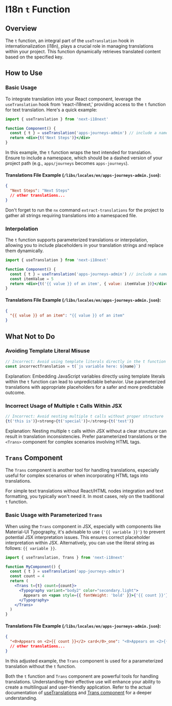 # I18n `t` Function

## Overview

The `t` function, an integral part of the `useTranslation` hook in internationalization (i18n), plays a crucial role in managing translations within your project. This function dynamically retrieves translated content based on the specified key.

## How to Use

### Basic Usage

To integrate translation into your React component, leverage the `useTranslation` hook from 'react-i18next,' providing access to the `t` function for text translation. Here's a quick example:

```jsx
import { useTranslation } from 'next-i18next'

function Component() {
  const { t } = useTranslation('apps-journeys-admin') // include a namespace
  return <div>{t('Next Steps')}</div>
}
```

In this example, the `t` function wraps the text intended for translation. Ensure to include a namespace, which should be a dashed version of your project path (e.g., `apps/journeys` becomes `apps-journeys`).

#### Translations File Example (`/libs/locales/en/apps-journeys-admin.json`):

```json
{
  "Next Steps": "Next Steps"
  // other translations...
}
```

Don't forget to run the `nx` command `extract-translations` for the project to gather all strings requiring translations into a namespaced file.

### Interpolation

The `t` function supports parameterized translations or interpolation, allowing you to include placeholders in your translation strings and replace them dynamically.

```jsx
import { useTranslation } from 'next-i18next'

function Component() {
  const { t } = useTranslation('apps-journeys-admin') // include a namespace
  const itemValue = 5
  return <div>{t('{{ value }} of an item', { value: itemValue })}</div>
}
```

#### Translations File Example (`/libs/locales/en/apps-journeys-admin.json`):

```json
{
  "{{ value }} of an item": "{{ value }} of an item"
}
```

## What Not to Do

### Avoiding Template Literal Misuse

```jsx
// Incorrect: Avoid using template literals directly in the t function
const incorrectTranslation = t(`js variable here: ${name}`)
```

Explanation: Embedding JavaScript variables directly using template literals within the `t` function can lead to unpredictable behavior. Use parameterized translations with appropriate placeholders for a safer and more predictable outcome.

### Incorrect Usage of Multiple `t` Calls Within JSX

```jsx
// Incorrect: Avoid nesting multiple t calls without proper structure
{t('this is')}<strong>{t('special')}</strong>{t('test')}
```

Explanation: Nesting multiple `t` calls within JSX without a clear structure can result in translation inconsistencies. Prefer parameterized translations or the `<Trans>` component for complex scenarios involving HTML tags.

## `Trans` Component

The `Trans` component is another tool for handling translations, especially useful for complex scenarios or when incorporating HTML tags into translations.

For simple text translations without React/HTML nodes integration and text formatting, you typically won't need it. In most cases, rely on the traditional `t` function.

### Basic Usage with Parameterized `Trans`

When using the `Trans` component in JSX, especially with components like Material-UI Typography, it's advisable to use `{'{{ variable }}'}` to prevent potential JSX interpretation issues. This ensures correct placeholder interpretation within JSX. Alternatively, you can use the literal string as follows: `{{ variable }}`.

```jsx
import { useTranslation, Trans } from 'next-i18next'

function MyComponent() {
  const { t } = useTranslation('app-journeys-admin')
  const count = 4
  return (
    <Trans t={t} count={count}>
      <Typography variant="body2" color="secondary.light">
        Appears on <span style={{ fontWeight: 'bold' }}>{'{{ count }}'}</span> card
      </Typography>
    </Trans>
  )
}
```

#### Translations File Example (`/libs/locales/en/apps-journeys-admin.json`):

```json
{
  "<0>Appears on <2>{{ count }}</2> card</0>_one": "<0>Appears on <2>{{ count }}</2> card</0>"
  // other translations...
}
```

In this adjusted example, the `Trans` component is used for a parameterized translation without the `t` function.

Both the `t` function and `Trans` component are powerful tools for handling translations. Understanding their effective use will enhance your ability to create a multilingual and user-friendly application. Refer to the actual documentation of [useTranslations](https://react.i18next.com/latest/usetranslation-hook) and [Trans component](https://react.i18next.com/latest/trans-component) for a deeper understanding.
